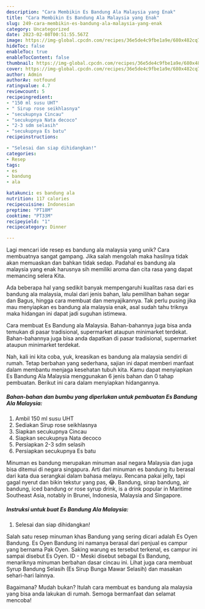 ```yaml
---
description: "Cara Membikin Es Bandung Ala Malaysia yang Enak"
title: "Cara Membikin Es Bandung Ala Malaysia yang Enak"
slug: 249-cara-membikin-es-bandung-ala-malaysia-yang-enak
category: Uncategorized
date: 2023-02-08T00:51:55.567Z
image: https://img-global.cpcdn.com/recipes/36e5de4c9fbe1a9e/680x482cq70/es-bandung-ala-malaysia-foto-resep-utama.jpg
hideToc: false
enableToc: true
enableTocContent: false
thumbnail: https://img-global.cpcdn.com/recipes/36e5de4c9fbe1a9e/680x482cq70/es-bandung-ala-malaysia-foto-resep-utama.jpg
cover: https://img-global.cpcdn.com/recipes/36e5de4c9fbe1a9e/680x482cq70/es-bandung-ala-malaysia-foto-resep-utama.jpg
author: Admin
authorAv: notfound
ratingvalue: 4.7
reviewcount: 5
recipeingredient:
- "150 ml susu UHT"
- " Sirup rose seikhlasnya"
- "secukupnya Cincau"
- "secukupnya Nata decoco"
- "2-3 sdm selasih"
- "secukupnya Es batu"
recipeinstructions:

- "Selesai dan siap dihidangkan!"
categories:
- Resep
tags:
- es
- bandung
- ala

katakunci: es bandung ala 
nutrition: 117 calories
recipecuisine: Indonesian
preptime: "PT18M"
cooktime: "PT33M"
recipeyield: "1"
recipecategory: Dinner

---
```





Lagi mencari ide resep es bandung ala malaysia yang unik? Cara membuatnya sangat gampang. Jika salah mengolah maka hasilnya tidak akan memuaskan dan bahkan tidak sedap. Padahal es bandung ala malaysia yang enak harusnya sih memiliki aroma dan cita rasa yang dapat memancing selera Kita.





Ada beberapa hal yang sedikit banyak mempengaruhi kualitas rasa dari es bandung ala malaysia, mulai dari jenis bahan, lalu pemilihan bahan segar dan Bagus, hingga cara membuat dan menyajikannya. Tak perlu pusing jika mau menyiapkan es bandung ala malaysia enak,      asal sudah tahu triknya maka hidangan ini dapat jadi suguhan istimewa.














Cara membuat Es Bandung ala Malaysia. Bahan-bahannya juga bisa anda temukan di pasar tradisional, supermarket ataupun minimarket terdekat. Bahan-bahannya juga bisa anda dapatkan di pasar tradisional, supermarket ataupun minimarket terdekat.






Nah, kali ini kita coba, yuk, kreasikan es bandung ala malaysia sendiri di rumah. Tetap berbahan yang sederhana, sajian ini dapat memberi manfaat dalam membantu menjaga kesehatan tubuh kita. Kamu dapat menyiapkan Es Bandung Ala Malaysia menggunakan 6 jenis bahan dan 0 tahap pembuatan. Berikut ini cara dalam menyiapkan hidangannya.

<!--inarticleads1-->

##### Bahan-bahan dan bumbu yang diperlukan untuk pembuatan Es Bandung Ala Malaysia:

1. Ambil 150 ml susu UHT
1. Sediakan  Sirup rose seikhlasnya
1. Siapkan secukupnya Cincau
1. Siapkan secukupnya Nata decoco
1. Persiapkan 2-3 sdm selasih
1. Persiapkan secukupnya Es batu


Minuman es bandung merupakan minuman asal negara Malaysia dan juga bisa ditemui di negara singapura. Arti dari minuman es bandung itu berasal dari kata dua serangkai dalam bahasa melayu. Rencana pakai jelly, tapi gagal nyerut dan bikin tekstur yang pas, 😂. Bandung, sirap bandung, air bandung, iced bandung or rose syrup drink, is a drink popular in Maritime Southeast Asia, notably in Brunei, Indonesia, Malaysia and Singapore. 

<!--inarticleads2-->

##### Instruksi untuk buat Es Bandung Ala Malaysia:


1. Selesai dan siap dihidangkan!

Salah satu resep minuman khas Bandung yang sering dicari adalah Es Oyen Bandung. Es Oyen Bandung ini namanya berasal dari penjual es campur yang bernama Pak Oyen. Saking warung es tersebut terkenal, es campur ini sampai disebut Es Oyen. ID - Meski disebut sebagai Es Bandung, menariknya minuman berbahan dasar cincau ini. Lihat juga cara membuat Syrup Bandung Selasih (Es Sirup Bunga Mawar Selasih) dan masakan sehari-hari lainnya. 

Bagaimana? Mudah bukan? Itulah cara membuat es bandung ala malaysia yang bisa anda lakukan di rumah. Semoga bermanfaat dan selamat mencoba!

